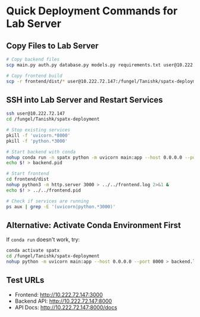 # Quick Deployment Commands for Lab Server

## Copy Files to Lab Server

```bash
# Copy backend files
scp main.py auth.py database.py models.py requirements.txt user@10.222.72.147:/fungel/Tanishk/spatx-deployment/

# Copy frontend build
scp -r frontend/dist/* user@10.222.72.147:/fungel/Tanishk/spatx-deployment/frontend/dist/
```

## SSH into Lab Server and Restart Services

```bash
ssh user@10.222.72.147
cd /fungel/Tanishk/spatx-deployment

# Stop existing services
pkill -f 'uvicorn.*8000'
pkill -f 'python.*3000'

# Start backend with conda
nohup conda run -n spatx python -m uvicorn main:app --host 0.0.0.0 --port 8000 > backend.log 2>&1 &
echo $! > backend.pid

# Start frontend
cd frontend/dist
nohup python3 -m http.server 3000 > ../../frontend.log 2>&1 &
echo $! > ../../frontend.pid

# Check if services are running
ps aux | grep -E '(uvicorn|python.*3000)'
```

## Alternative: Activate Conda Environment First

If `conda run` doesn't work, try:

```bash
conda activate spatx
cd /fungel/Tanishk/spatx-deployment
nohup python -m uvicorn main:app --host 0.0.0.0 --port 8000 > backend.log 2>&1 &
```

## Test URLs

- Frontend: http://10.222.72.147:3000
- Backend API: http://10.222.72.147:8000
- API Docs: http://10.222.72.147:8000/docs
